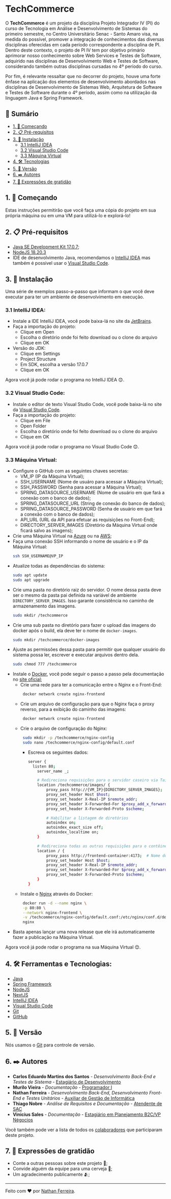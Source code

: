 # TechCommerce

O **TechCommerce** é um projeto da disciplina Projeto Integrador IV (PI) do curso de Tecnologia em Análise e Desenvolvimento de Sistemas do primeiro semestre, no Centro Universitário Senac - Santo Amaro visa, na medida do possível, promover a integração de conhecimentos das diversas disciplinas oferecidas em cada período correspondente a disciplina de PI. Dentro deste contexto, o projeto de PI IV tem por objetivo primário aprimorar nosso conhecimento sobre Web Services e Testes de Software, adquirido nas disciplinas de Desenvolvimento Web e Testes de Software, considerando também outras disciplinas cursadas no 4º período do curso.

Por fim, é relevante ressaltar que no decorrer do projeto, houve uma forte ênfase na aplicação dos elementos de desenvolvimento abordados nas disciplinas de Desenvolvimento de Sistemas Web, Arquitetura de Software e Testes de Software durante o 4º período, assim como na utilização da linguagem Java e Spring Framework.

## 📕 Sumário
  - [1. 🚀 Começando](#1--começando)
  - [2. 📋 Pré-requisitos](#2--pré-requisitos)
  - [3. 🔧 Instalação](#3--instalação)
     - [3.1 IntelliJ IDEA](#31-intellij-idea)
     - [3.2 Visual Studio Code](#32-visual-studio-code)
     - [3.3 Máquina Virtual](#33-máquina-virtual)
  - [4. 🛠️ Tecnologias](#4-%EF%B8%8F-ferramentas-e-tecnologias)
  - [5. 📌 Versão](#5--versão)
  - [6. ✒️ Autores](#6-%EF%B8%8F-autores)
  - [7. 🎁 Expressões de gratidão](#7--expressões-de-gratidão)
 

## 1. 🚀 Começando
Estas instruções permitirão que você faça uma cópia do projeto em sua própria máquina ou em uma VM para utilizá-lo e explorá-lo!


## 2. 📋 Pré-requisitos
- [Java SE Development Kit 17.0.7](https://www.oracle.com/br/java/technologies/downloads/#java17);
- [NodeJS 18.20.3](https://nodejs.org/en/download/package-manager)
- IDE de desenvolvimento Java, recomendamos o [IntelliJ IDEA](https://www.jetbrains.com/pt-br/idea/) mas também é possivel usar o [Visual Studio Code](https://code.visualstudio.com/).


## 3. 🔧 Instalação
Uma série de exemplos passo-a-passo que informam o que você deve executar para ter um ambiente de desenvolvimento em execução.

### 3.1 IntelliJ IDEA:
- Instale a IDE IntelliJ IDEA, você pode baixa-lá no site da [JetBrains](https://www.jetbrains.com/pt-br/idea/).
- Faça a importação do projeto:
  - Clique em Open
  - Escolha o diretório onde foi feito download ou o clone do arquivo
  - Clique em OK
- Versão do JDK:
  - Clique em Settings
  - Project Structure
  - Em SDK, escolha a versão 17.0.7
  - Clique em OK
 
Agora você já pode rodar o programa no IntelliJ IDEA 😊.

### 3.2 Visual Studio Code:
- Instale o editor de texto Visual Studio Code, você pode baixa-lá no site da [Visual Studio Code](https://code.visualstudio.com/).
- Faça a importação do projeto:
  - Clique em File
  - Open Folder
  - Escolha o diretório onde foi feito download ou o clone do arquivo
  - Clique em OK
 
Agora você já pode rodar o programa no Visual Studio Code 😊.


### 3.3 Máquina Virtual:
- Configure o GitHub com as seguintes chaves secretas:
  - VM_IP (IP da Máquina Virtual);
  - SSH_USERNAME (Nome de usuáro para acessar a Máquina Virtual);
  - SSH_PASSWORD (Senha para acessar a Máquina Virtual);
  - SPRING_DATASOURCE_USERNAME (Nome de usuário em que fará a conexão com o banco de dados);
  - SPRING_DATASOURCE_URL (String de conexão do banco de dados);
  - SPRING_DATASOURCE_PASSWORD (Senha de usuário em que fará a conexão com o banco de dados);
  - API_URL (URL da API para efetuar as requisições no Front-End);
  - DIRECTORY_SERVER_IMAGES (Diretório da Máquina Virtual onde ficará salvo as imagens);
- Crie uma Máquina Virtual na [Azure](https://portal.azure.com/) ou na [AWS](https://aws.amazon.com/);
- Faça uma conexão SSH informando o nome de usuário e o IP da Máquina Virtual:
  ```bash
  ssh SSH_USERNAME@VP_IP
- Atualize todas as dependências do sistema:
  ```bash
  sudo apt update
  sudo apt upgrade
- Crie uma pasta no diretório raiz do servidor. O nome dessa pasta deve ser o mesmo da pasta pai definida na variável de ambiente `DIRECTORY_SERVER_IMAGES`. Isso garante consistência no caminho de armazenamento das imagens.
  ```bash
  sudo mkdir /techcommerce
- Crie uma sub pasta no diretório para fazer o upload das imagens do docker após o build, ela deve ter o nome de `docker-images`.
  ```bash
  sudo mkdir /techcommerce/docker-images
- Ajuste as permissões dessa pasta para permitir que qualquer usuário do sistema possa ler, escrever e executar arquivos dentro dela.
  ```bash
  sudo chmod 777 /techcommerce
- Instale o [Docker](https://www.docker.com/), você pode seguir o passo a passo pela documentação no [site oficial](https://docs.docker.com/engine/install/ubuntu/);
  - Crie uma rede para ter a comunicação entre o Nginx e o Front-End:
    ```bash
     docker network create nginx-frontend
  - Crie um arquivo de configuração para que o Nginx faça o proxy reverso, para a exibição do caminho das imagens:
    ```bash
     docker network create nginx-frontend
  - Crie o arquivo de configuração do Nginx:
    ```bash
     sudo mkdir -p /techcommerce/nginx-config
     sudo nano /techcommerce/nginx-config/default.conf
  	```
    - Escreva os seguintes dados:
      ```bash
      server {
        listen 80;
          server_name _;
      
          # Redireciona requisições para o servidor caseiro via Tailscale
          location /techcommerce/images/ {
              proxy_pass http://{VM_IP}{DIRECTORY_SERVER_IMAGES};  # IP da máquina virtual + o diretório pai onde ficará salvo as imagens
              proxy_set_header Host $host;
              proxy_set_header X-Real-IP $remote_addr;
              proxy_set_header X-Forwarded-For $proxy_add_x_forwarded_for;
              proxy_set_header X-Forwarded-Proto $scheme;
      
              # Habilitar a listagem de diretórios
              autoindex on;
              autoindex_exact_size off;
              autoindex_localtime on;
          }
      
          # Redireciona todas as outras requisições para o contêiner da aplicação
          location / {
              proxy_pass http://frontend-container:4173;  # Nome do contêiner da aplicação e a porta mapeada
              proxy_set_header Host $host;
              proxy_set_header X-Real-IP $remote_addr;
              proxy_set_header X-Forwarded-For $proxy_add_x_forwarded_for;
              proxy_set_header X-Forwarded-Proto $scheme;
          }
      }
  - Instale o [Nginx](https://nginx.org/en/) através do Docker:
    ```bash
     docker run -d --name nginx \
     -p 80:80 \
     --network nginx-frontend \
     -v /techcommerce/nginx-config/default.conf:/etc/nginx/conf.d/default.conf \
     nginx
- Basta apenas lançar uma nova release que ele irá automaticamente fazer a publicação na Máquina Virtual.

Agora você já pode rodar o programa na sua Máquina Virtual 😊.


## 4. 🛠️ Ferramentas e Tecnologias:
- [Java](https://www.java.com/pt-BR/)
- [Spring Framework](https://spring.io/projects/spring-framework)
- [NodeJS](https://nodejs.org/en/)
- [NextJS](https://nextjs.org/docs) 
- [IntelliJ IDEA](https://www.jetbrains.com/pt-br/idea/)
- [Visual Studio Code](https://code.visualstudio.com/)
- [Git](https://git-scm.com/)
- [GitHub](https://github.com/)


## 5. 📌 Versão
Nós usamos o [Git](https://git-scm.com/) para controle de versão.


## 6. ✒️ Autores
* **Carlos Eduardo Martins dos Santos** - *Desenvolvimento Back-End e Testes de Sistema* - [Estagiário de Desenvolvimento](http://linkedin.com/in/carloseedu)
* **Murilo Vieira** - *Documentação* - [Programador I](https://www.linkedin.com/in/murilo-augusto-vieira-957aab202/)
* **Nathan Ferreira** - *Desenvolvimento Back-End, Desenvolvimento Front-End e Testes Unitários* - [Auxiliar de Gestão de Informática](https://www.linkedin.com/in/nathan-ferreira-97a355231/)
* **Thiago Nobre** - *Análise de Requisitos e Documentação* - [Atendente de SAC](https://www.linkedin.com/in/tiagonobre-/)
* **Vinicius Sales** - *Documentação* - [Estagiário em Planejamento B2C/VP Négocios](https://www.linkedin.com/in/vinisl/)

Você também pode ver a lista de todos os [colaboradores](https://github.com/nferreira1/PI-3-SEM/graphs/contributors) que participaram deste projeto.


## 7. 🎁 Expressões de gratidão
* Conte a outras pessoas sobre este projeto 📢;
* Convide alguém da equipe para uma cerveja 🍺;
* Um agradecimento publicamente 🫂;


---
Feito com ❤️ por [Nathan Ferreira](https://github.com/nferreira1).
